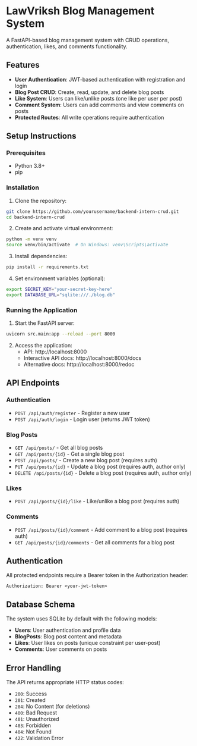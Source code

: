 # LawVriksh Blog Management System

A FastAPI-based blog management system with CRUD operations, authentication, likes, and comments functionality.

## Features

- **User Authentication**: JWT-based authentication with registration and login
- **Blog Post CRUD**: Create, read, update, and delete blog posts
- **Like System**: Users can like/unlike posts (one like per user per post)
- **Comment System**: Users can add comments and view comments on posts
- **Protected Routes**: All write operations require authentication

## Setup Instructions

### Prerequisites
- Python 3.8+
- pip

### Installation

1. Clone the repository:
```bash
git clone https://github.com/yourusername/backend-intern-crud.git
cd backend-intern-crud
```

2. Create and activate virtual environment:
```bash
python -m venv venv
source venv/bin/activate  # On Windows: venv\Scripts\activate
```

3. Install dependencies:
```bash
pip install -r requirements.txt
```

4. Set environment variables (optional):
```bash
export SECRET_KEY="your-secret-key-here"
export DATABASE_URL="sqlite:///./blog.db"
```

### Running the Application

1. Start the FastAPI server:
```bash
uvicorn src.main:app --reload --port 8000
```

2. Access the application:
   - API: http://localhost:8000
   - Interactive API docs: http://localhost:8000/docs
   - Alternative docs: http://localhost:8000/redoc

## API Endpoints

### Authentication
- `POST /api/auth/register` - Register a new user
- `POST /api/auth/login` - Login user (returns JWT token)

### Blog Posts
- `GET /api/posts/` - Get all blog posts
- `GET /api/posts/{id}` - Get a single blog post
- `POST /api/posts/` - Create a new blog post (requires auth)
- `PUT /api/posts/{id}` - Update a blog post (requires auth, author only)
- `DELETE /api/posts/{id}` - Delete a blog post (requires auth, author only)

### Likes
- `POST /api/posts/{id}/like` - Like/unlike a blog post (requires auth)

### Comments
- `POST /api/posts/{id}/comment` - Add comment to a blog post (requires auth)
- `GET /api/posts/{id}/comments` - Get all comments for a blog post

## Authentication

All protected endpoints require a Bearer token in the Authorization header:
```
Authorization: Bearer <your-jwt-token>
```

## Database Schema

The system uses SQLite by default with the following models:
- **Users**: User authentication and profile data
- **BlogPosts**: Blog post content and metadata
- **Likes**: User likes on posts (unique constraint per user-post)
- **Comments**: User comments on posts

## Error Handling

The API returns appropriate HTTP status codes:
- `200`: Success
- `201`: Created
- `204`: No Content (for deletions)
- `400`: Bad Request
- `401`: Unauthorized
- `403`: Forbidden
- `404`: Not Found
- `422`: Validation Error
